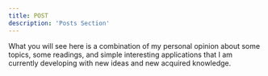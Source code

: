```yaml
---
title: POST
description: 'Posts Section'
---
```


What you will see here is a combination of my personal opinion about some topics, some readings, and simple interesting applications that I am currently developing with new ideas and new acquired knowledge.
